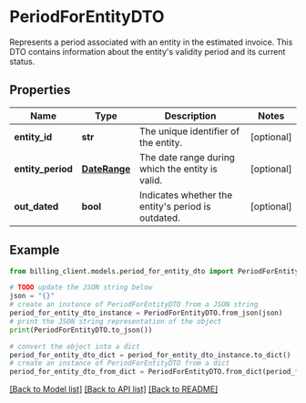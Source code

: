 # PeriodForEntityDTO

Represents a period associated with an entity in the estimated invoice.  This DTO contains information about the entity's validity period and its current status.

## Properties

Name | Type | Description | Notes
------------ | ------------- | ------------- | -------------
**entity_id** | **str** | The unique identifier of the entity. | [optional] 
**entity_period** | [**DateRange**](DateRange.md) | The date range during which the entity is valid. | [optional] 
**out_dated** | **bool** | Indicates whether the entity&#39;s period is outdated. | [optional] 

## Example

```python
from billing_client.models.period_for_entity_dto import PeriodForEntityDTO

# TODO update the JSON string below
json = "{}"
# create an instance of PeriodForEntityDTO from a JSON string
period_for_entity_dto_instance = PeriodForEntityDTO.from_json(json)
# print the JSON string representation of the object
print(PeriodForEntityDTO.to_json())

# convert the object into a dict
period_for_entity_dto_dict = period_for_entity_dto_instance.to_dict()
# create an instance of PeriodForEntityDTO from a dict
period_for_entity_dto_from_dict = PeriodForEntityDTO.from_dict(period_for_entity_dto_dict)
```
[[Back to Model list]](../README.md#documentation-for-models) [[Back to API list]](../README.md#documentation-for-api-endpoints) [[Back to README]](../README.md)


